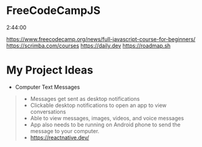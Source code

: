 # FreeCodeCampJS

2:44:00

https://www.freecodecamp.org/news/full-javascript-course-for-beginners/
https://scrimba.com/courses
https://daily.dev
https://roadmap.sh

# My Project Ideas
* Computer Text Messages
> - Messages get sent as desktop notifications
> - Clickable desktop notifications to open an app to view conversations
> - Able to view messages, images, videos, and voice messages
> - App also needs to be running on Android phone to send the message to your computer.
> - https://reactnative.dev/